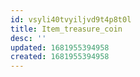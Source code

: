 ```yaml
---
id: vsyli40tvyiljvd9t4p8t0l
title: Item_treasure_coin
desc: ''
updated: 1681955394958
created: 1681955394958
---
```


